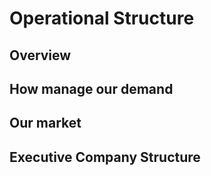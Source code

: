 # Operational Structure

## Overview

## How manage our demand

## Our market

## Executive Company Structure